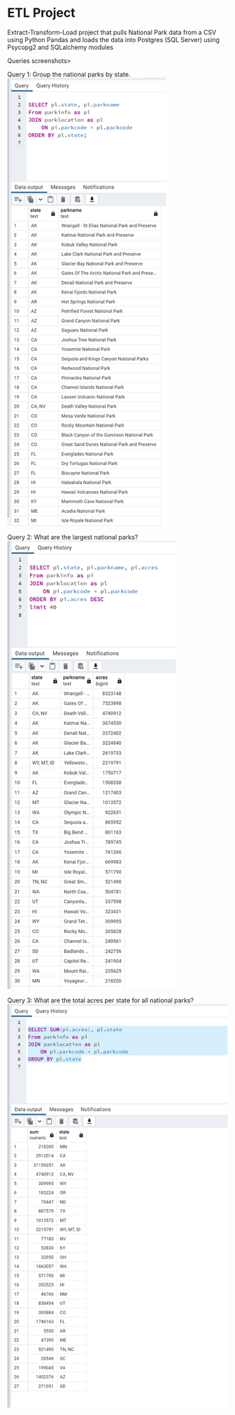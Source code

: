 # ETL Project

Extract-Transform-Load project that pulls National Park data from a CSV using Python Pandas and loads the data into Postgres (SQL Server) using Psycopg2 and SQLalchemy modules

Queries screenshots>


Query 1: Group the national parks by state.
![Query 1](./query1.PNG)

Query 2: What are the largest national parks?
![Query 2](./query2.PNG)

Query 3: What are the total acres per state for all national parks?
![Query 3](./query3.PNG)








 